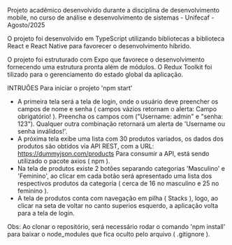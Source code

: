 Projeto acadêmico desenvolvido durante a disciplina de desenvolvimento mobile, no curso de análise e desenvolvimento de sistemas - Unifecaf - Agosto/2025

O projeto foi desenvolvido em TypeScript utilizando bibliotecas a biblioteca React e React Native para favorecer o desenvolvimento híbrido.

O projeto foi estruturado com Expo que favorece o desenvolvimento fornecendo uma estrutura pronta além de módulos.
O Redux Toolkit foi tilizado para o gerenciamento do estado global da aplicação.

INTRUÕES
Para iniciar o projeto 'npm start'
 - A primeira tela será a tela de login, onde o usuário deve preencher os campos de nome e senha ( campos vázios retornam o alerta: Campo obrigatório! ).
      Preencha os campos com ("Username: admin" e "senha: 123"). Qualquer outra combinação retornará um alerta de 'Username ou senha inválidos!'.
 - A próxima tela exibe uma lista com 30 produtos variados, os dados dos produtos são obtidos via API REST, com a URL: https://dummyjson.com/products
      Para consumir a API, está sendo utilizado o pacote axios ( npm ).
 - Na tela de produtos existe 2 botões separando categorias 'Masculino' e 'Feminino', ao clicar em cada botão será apresentado uma lista dos respectivos produtos da categoria ( cerca de 16 no masculino e 25 no feminino ).
 - A tela de produtos conta com navegação em pilha ( Stacks ), logo, ao clicar na seta de voltar no canto superios esquerdo, a aplicação volta para a tela de login.

Obs: Ao clonar o repositório, será necessário rodar o comando 'npm install' para baixar o node_modules que fica oculto pelo arquivo ( .gitignore ).
